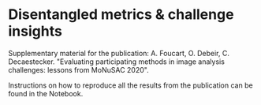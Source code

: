 # Disentangled metrics & challenge insights

Supplementary material for the publication:
A. Foucart, O. Debeir, C. Decaestecker. "Evaluating participating methods in image analysis challenges: lessons from MoNuSAC 2020".

Instructions on how to reproduce all the results from the publication can be found in the Notebook.
